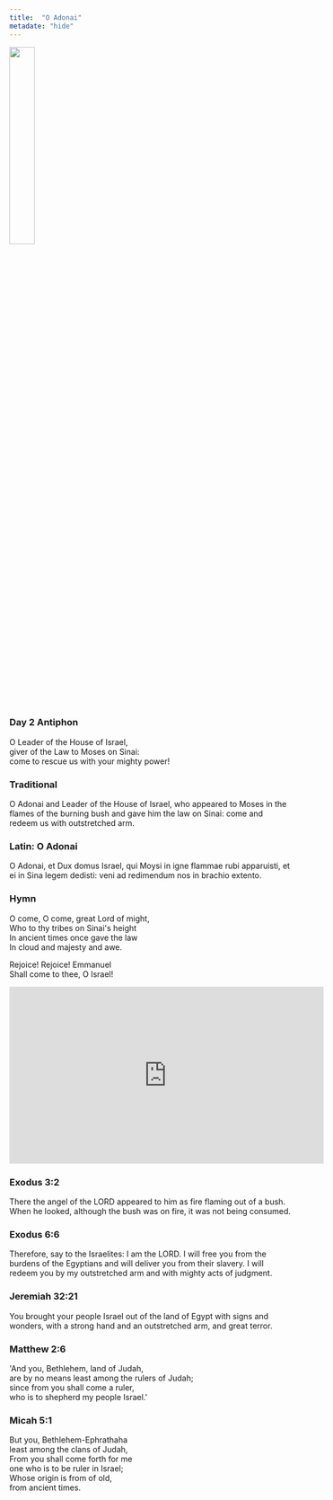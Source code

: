 ```yaml
---
title:  "O Adonai"
metadate: "hide"
---
```

<img src="{{ site.baseurl }}/assets/images/O_Adonai.png" class="drawing" style="width: 30%;">


### Day 2 Antiphon

O Leader of the House of Israel,<br>
giver of the Law to Moses on Sinai:<br>
come to rescue us with your mighty power!<br>

### Traditional

O Adonai and Leader of the House of Israel, who appeared to Moses in the flames of the burning bush and gave him the law on Sinai: come and redeem us with outstretched arm.

### Latin: O Adonai

O Adonai, et Dux domus Israel, qui Moysi in igne flammae rubi apparuisti, et ei in Sina legem dedisti: veni ad redimendum nos in brachio extento.

### Hymn

O come, O come, great Lord of might, <br>
Who to thy tribes on Sinai's height <br>
In ancient times once gave the law  <br>
In cloud and majesty and awe.       <br>
<p>
Rejoice! Rejoice! Emmanuel <br>
Shall come to thee, O Israel! <br>

<p>
<div markdown="1">
<iframe width="560" height="315" src="https://www.youtube.com/embed/4_GX0HG8aBQ?si=heYzDTctQ0sQ-Sgk&amp;start=142" title="YouTube video player" frameborder="0" allow="accelerometer; autoplay; clipboard-write; encrypted-media; gyroscope; picture-in-picture; web-share" allowfullscreen></iframe>


### Exodus 3:2

There the angel of the LORD appeared to him as fire flaming out of a bush. When he looked, although the bush was on fire, it was not being consumed. 

### Exodus 6:6

Therefore, say to the Israelites: I am the LORD. I will free you from the burdens of the Egyptians and will deliver you from their slavery. I will redeem you by my outstretched arm and with mighty acts of judgment.

### Jeremiah 32:21

You brought your people Israel out of the land of Egypt with signs and wonders, with a strong hand and an outstretched arm, and great terror. 

### Matthew 2:6

'And you, Bethlehem, land of Judah,<br>
are by no means least among the rulers of Judah;<br>
since from you shall come a ruler,<br>
who is to shepherd my people Israel.'<br>

### Micah 5:1

But you, Bethlehem-Ephrathaha<br>
least among the clans of Judah,<br>
From you shall come forth for me<br>
one who is to be ruler in Israel;<br>
Whose origin is from of old,<br>
from ancient times.<br>

</div>